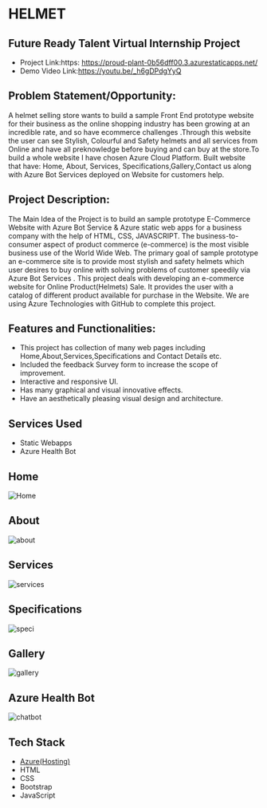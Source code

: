 # HELMET
## Future Ready Talent Virtual Internship Project
- Project Link:https: https://proud-plant-0b56dff00.3.azurestaticapps.net/
- Demo Video Link:https://youtu.be/_h6gDPdgYyQ 

## Problem Statement/Opportunity:
 A helmet selling store wants to build a sample Front End prototype website for their business as the online shopping industry has been growing at an incredible rate, and so have ecommerce challenges .Through this website the user can see Stylish, Colourful and Safety helmets and all services from Online and have all preknowledge before buying and can buy at the store.To build a whole website I have chosen Azure Cloud Platform. Built website that  have: Home, About, Services, Specifications,Gallery,Contact us along with Azure Bot Services deployed on Website for customers help.
 
## Project Description:
The Main Idea of the Project is to build an sample prototype E-Commerce Website with Azure Bot Service & Azure static web apps for a business company with the help of HTML, CSS, JAVASCRIPT. The business-to-consumer aspect of product commerce (e-commerce) is the most visible business use of the World Wide Web. The primary goal of sample prototype an e-commerce site is to provide most stylish and safety helmets which user desires to buy online with solving problems of customer speedily via Azure Bot Services . This project deals with developing an e-commerce website for Online Product(Helmets) Sale. It provides the user with a catalog of different product available for purchase in the Website. We are using Azure Technologies with GitHub to complete this project.

## Features and Functionalities:
- This project has collection of many web pages including Home,About,Services,Specifications and Contact Details etc.
- Included the feedback Survey form to increase the scope of improvement.
- Interactive and responsive UI.
- Has many graphical and visual innovative effects.
- Have an aesthetically pleasing visual design and architecture.

## Services Used
- Static Webapps
- Azure Health Bot
 

## Home 
![Home](https://github.com/Madhan3718/Helmet/assets/126716300/54c71cab-3147-4fe4-9ac6-dc5f339209e1)

## About 

![about](https://github.com/Madhan3718/Helmet/assets/126716300/7d6c3095-abb9-4cf6-a099-4fa9b8825ed8)

## Services
![services](https://github.com/Madhan3718/Helmet/assets/126716300/61bfc2c3-3773-4c66-b105-e7ef409cfded)

## Specifications
![speci](https://github.com/Madhan3718/Helmet/assets/126716300/c86323b6-d04f-414c-a168-1d951f7a9606)

## Gallery
![gallery](https://github.com/Madhan3718/Helmet/assets/126716300/dd405a73-7a2f-4798-98b8-ee0edadeec23)

## Azure Health Bot
![chatbot](https://github.com/Madhan3718/Helmet/assets/126716300/a91a05ec-26c3-45b6-95c6-1dd7b4a47043)



## Tech Stack 
- [Azure(Hosting)](https://azure.microsoft.com/en-in/features/azure-portal/)
- HTML
- CSS
- Bootstrap
- JavaScript
